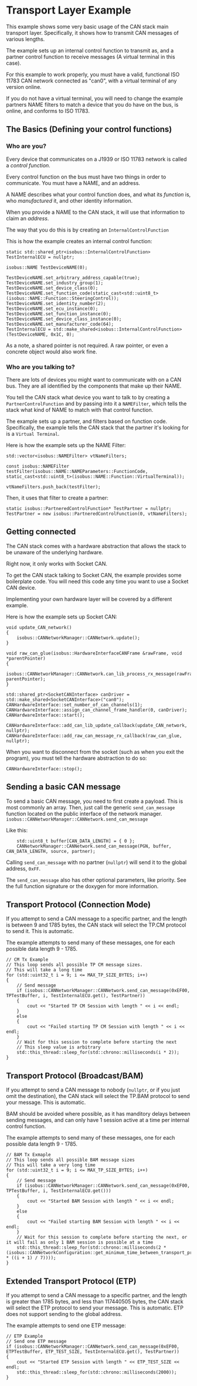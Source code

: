 # Transport Layer Example

This example shows some very basic usage of the CAN stack main transport layer. Specifically, it shows how to transmit CAN messages of various lengths.

The example sets up an internal control function to transmit as, and a partner control function to receive messages (A virtual terminal in this case).

For this example to work properly, you must have a valid, functional ISO 11783 CAN network connected as "can0", with a virtual terminal of any version online.

If you do not have a virtual terminal, you will need to change the example partners NAME filters to match a device that you do have on the bus, is online, and conforms to ISO 11783.

## The Basics (Defining your control functions)

### Who are you? 

Every device that communicates on a J1939 or ISO 11783 network is called a _control function_. 

Every control function on the bus must have two things in order to communicate. You must have a NAME, and an address.

A NAME describes what your control function does, and what its _function_ is, who _manufactured_ it, and other identity information.

When you provide a NAME to the CAN stack, it will use that information to claim an _address_.

The way that you do this is by creating an `InternalControlFunction`

This is how the example creates an internal control function:
```
static std::shared_ptr<isobus::InternalControlFunction> TestInternalECU = nullptr;

isobus::NAME TestDeviceNAME(0);

TestDeviceNAME.set_arbitrary_address_capable(true);
TestDeviceNAME.set_industry_group(1);
TestDeviceNAME.set_device_class(0);
TestDeviceNAME.set_function_code(static_cast<std::uint8_t>(isobus::NAME::Function::SteeringControl));
TestDeviceNAME.set_identity_number(2);
TestDeviceNAME.set_ecu_instance(0);
TestDeviceNAME.set_function_instance(0);
TestDeviceNAME.set_device_class_instance(0);
TestDeviceNAME.set_manufacturer_code(64);
TestInternalECU = std::make_shared<isobus::InternalControlFunction>(TestDeviceNAME, 0x1C, 0);
```

As a note, a shared pointer is not required. A raw pointer, or even a concrete object would also work fine.

### Who are you talking to?

There are lots of devices you might want to communicate with on a CAN bus. They are all identified by the components that make up their NAME.

You tell the CAN stack what device you want to talk to by creating a `PartnerControlFunction` and by passing into it a `NAMEFilter`, which tells the stack what kind of NAME to match with that control function.

The example sets up a partner, and filters based on function code. Specifically, the example tells the CAN stack that the partner it's looking for is a `Virtual Terminal`.

Here is how the example sets up the NAME Filter:

```
std::vector<isobus::NAMEFilter> vtNameFilters;

const isobus::NAMEFilter testFilter(isobus::NAME::NAMEParameters::FunctionCode, static_cast<std::uint8_t>(isobus::NAME::Function::VirtualTerminal));

vtNameFilters.push_back(testFilter);

```

Then, it uses that filter to create a partner:

```
static isobus::PartneredControlFunction* TestPartner = nullptr;
TestPartner = new isobus::PartneredControlFunction(0, vtNameFilters);
```

## Getting connected

The CAN stack comes with a hardware abstraction that allows the stack to be unaware of the underlying hardware.

Right now, it only works with Socket CAN.

To get the CAN stack talking to Socket CAN, the example provides some boilerplate code. You will need this code any time you want to use a Socket CAN device.

Implementing your own hardware layer will be covered by a different example.

Here is how the example sets up Socket CAN:

```
void update_CAN_network()
{
	isobus::CANNetworkManager::CANNetwork.update();
}

void raw_can_glue(isobus::HardwareInterfaceCANFrame &rawFrame, void *parentPointer)
{
	isobus::CANNetworkManager::CANNetwork.can_lib_process_rx_message(rawFrame, parentPointer);
}

std::shared_ptr<SocketCANInterface> canDriver = std::make_shared<SocketCANInterface>("can0");
CANHardwareInterface::set_number_of_can_channels(1);
CANHardwareInterface::assign_can_channel_frame_handler(0, canDriver);
CANHardwareInterface::start();

CANHardwareInterface::add_can_lib_update_callback(update_CAN_network, nullptr);
CANHardwareInterface::add_raw_can_message_rx_callback(raw_can_glue, nullptr);
```

When you want to disconnect from the socket (such as when you exit the program), you must tell the hardware abstraction to do so:

```
CANHardwareInterface::stop();
```

## Sending a basic CAN message

To send a basic CAN message, you need to first create a payload. This is most commonly an array. Then, just call the generic `send_can_message` function located on the public interface of the network manager. `isobus::CANNetworkManager::CANNetwork.send_can_message`

Like this:
```
	std::uint8_t buffer[CAN_DATA_LENGTH] = { 0 };
	CANNetworkManager::CANNetwork.send_can_message(PGN, buffer, CAN_DATA_LENGTH, source, partner);
```

Calling `send_can_message` with no partner (`nullptr`) will send it to the global address, `0xFF`.

The `send_can_message` also has other optional parameters, like priority. See the full function signature or the doxygen for more information.

## Transport Protocol (Connection Mode)

If you attempt to send a CAN message to a specific partner, and the length is between 9 and 1785 bytes, the CAN stack will select the TP.CM protocol to send it. This is automatic.

The example attempts to send many of these messages, one for each possible data length 9 - 1785.

```
// CM Tx Example
// This loop sends all possible TP CM message sizes.
// This will take a long time
for (std::uint32_t i = 9; i <= MAX_TP_SIZE_BYTES; i++)
{
    // Send message
    if (isobus::CANNetworkManager::CANNetwork.send_can_message(0xEF00, TPTestBuffer, i, TestInternalECU.get(), TestPartner))
    {
        cout << "Started TP CM Session with length " << i << endl;
    }
    else
    {
        cout << "Failed starting TP CM Session with length " << i << endl;
    }
    // Wait for this session to complete before starting the next
    // This sleep value is arbitrary
    std::this_thread::sleep_for(std::chrono::milliseconds(i * 2));
}
```

## Transport Protocol (Broadcast/BAM)

If you attempt to send a CAN message to nobody (`nullptr`, or if you just omit the destination), the CAN stack will select the TP.BAM protocol to send your message. This is automatic.

BAM should be avoided where possible, as it has manditory delays between sending messages, and can only have 1 session active at a time per internal control function.

The example attempts to send many of these messages, one for each possible data length 9 - 1785.

```
// BAM Tx Exmaple
// This loop sends all possible BAM message sizes
// This will take a very long time
for (std::uint32_t i = 9; i <= MAX_TP_SIZE_BYTES; i++)
{
    // Send message
    if (isobus::CANNetworkManager::CANNetwork.send_can_message(0xEF00, TPTestBuffer, i, TestInternalECU.get()))
    {
        cout << "Started BAM Session with length " << i << endl;
    }
    else
    {
        cout << "Failed starting BAM Session with length " << i << endl;
    }
    // Wait for this session to complete before starting the next, or it will fail as only 1 BAM session is possible at a time
    std::this_thread::sleep_for(std::chrono::milliseconds(2 * (isobus::CANNetworkConfiguration::get_minimum_time_between_transport_protocol_bam_frames() * ((i + 1) / 7))));
}
```

## Extended Transport Protocol (ETP)

If you attempt to send a CAN message to a specific partner, and the length is greater than 1785 bytes, and less than 117440505 bytes, the CAN stack will select the ETP protocol to send your message. This is automatic. ETP does not support sending to the global address.

The example attempts to send one ETP message:

```
// ETP Example
// Send one ETP message
if (isobus::CANNetworkManager::CANNetwork.send_can_message(0xEF00, ETPTestBuffer, ETP_TEST_SIZE, TestInternalECU.get(), TestPartner))
{
    cout << "Started ETP Session with length " << ETP_TEST_SIZE << endl;
    std::this_thread::sleep_for(std::chrono::milliseconds(2000));
}
```

